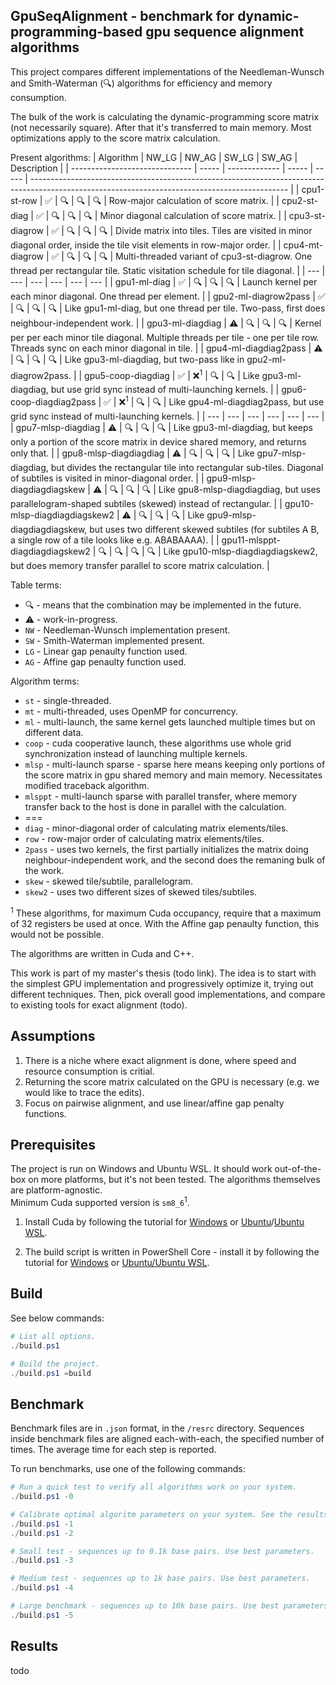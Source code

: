 ## GpuSeqAlignment - benchmark for dynamic-programming-based gpu sequence alignment algorithms
This project compares different implementations of the Needleman-Wunsch and Smith-Waterman (🔍) algorithms for efficiency and memory consumption.

The bulk of the work is calculating the dynamic-programming score matrix (not necessarily square). After that it's transferred to main memory. Most optimizations apply to the score matrix calculation.

Present algorithms:
| Algorithm                      | NW_LG | NW_AG         | SW_LG | SW_AG | Description                                                                                                                                    |
| ------------------------------ | ----- | ------------- | ----- | ----- | ---------------------------------------------------------------------------------------------------------------------------------------------- |
| cpu1-st-row                    | ✅     | 🔍             | 🔍     | 🔍     | Row-major calculation of score matrix.                                                                                                         |
| cpu2-st-diag                   | ✅     | 🔍             | 🔍     | 🔍     | Minor diagonal calculation of score matrix.                                                                                                    |
| cpu3-st-diagrow                | ✅     | 🔍             | 🔍     | 🔍     | Divide matrix into tiles. Tiles are visited in minor diagonal order, inside the tile visit elements in row-major order.                        |
| cpu4-mt-diagrow                | ✅     | 🔍             | 🔍     | 🔍     | Multi-threaded variant of cpu3-st-diagrow. One thread per rectangular tile. Static visitation schedule for tile diagonal.                      |
| ---                            | ---   | ---           | ---   | ---   | ---                                                                                                                                            |
| gpu1-ml-diag                   | ✅     | 🔍             | 🔍     | 🔍     | Launch kernel per each minor diagonal. One thread per element.                                                                                 |
| gpu2-ml-diagrow2pass           | ✅     | 🔍             | 🔍     | 🔍     | Like gpu1-ml-diag, but one thread per tile. Two-pass, first does neighbour-independent work.                                                   |
| gpu3-ml-diagdiag               | ⚠️     | 🔍             | 🔍     | 🔍     | Kernel per per each minor tile diagonal. Multiple threads per tile - one per tile row. Threads sync on each minor diagonal in tile.            |
| gpu4-ml-diagdiag2pass          | ⚠️     | 🔍             | 🔍     | 🔍     | Like gpu3-ml-diagdiag, but two-pass like in gpu2-ml-diagrow2pass.                                                                              |
| gpu5-coop-diagdiag             | ✅     | ❌<sup>1</sup> | 🔍     | 🔍     | Like gpu3-ml-diagdiag, but use grid sync instead of multi-launching kernels.                                                                   |
| gpu6-coop-diagdiag2pass        | ✅     | ❌<sup>1</sup> | 🔍     | 🔍     | Like gpu4-ml-diagdiag2pass, but use grid sync instead of multi-launching kernels.                                                              |
| ---                            | ---   | ---           | ---   | ---   | ---                                                                                                                                            |
| gpu7-mlsp-diagdiag             | ⚠️     | 🔍             | 🔍     | 🔍     | Like gpu3-ml-diagdiag, but keeps only a portion of the score matrix in device shared memory, and returns only that.                            |
| gpu8-mlsp-diagdiagdiag         | ⚠️     | 🔍             | 🔍     | 🔍     | Like gpu7-mlsp-diagdiag, but divides the rectangular tile into rectangular sub-tiles. Diagonal of subtiles is visited in minor-diagonal order. |
| gpu9-mlsp-diagdiagdiagskew     | ⚠️     | 🔍             | 🔍     | 🔍     | Like gpu8-mlsp-diagdiagdiag, but uses parallelogram-shaped subtiles (skewed) instead of rectangular.                                           |
| gpu10-mlsp-diagdiagdiagskew2   | ⚠️     | 🔍             | 🔍     | 🔍     | Like gpu9-mlsp-diagdiagdiagskew, but uses two different skewed subtiles (for subtiles A B, a single row of a tile looks like e.g. ABABAAAA).   |
| gpu11-mlsppt-diagdiagdiagskew2 | 🔍     | 🔍             | 🔍     | 🔍     | Like gpu10-mlsp-diagdiagdiagskew2, but does memory transfer parallel to score matrix calculation.                                              |

Table terms:
- 🔍 - means that the combination may be implemented in the future.  
- ⚠️ - work-in-progress.
- `NW` - Needleman-Wunsch implementation present.
- `SW` - Smith-Waterman implemented present.
- `LG` - Linear gap penaulty function used.
- `AG` - Affine gap penaulty function used.

Algorithm terms:
- `st` - single-threaded.
- `mt` - multi-threaded, uses OpenMP for concurrency.
- `ml` - multi-launch, the same kernel gets launched multiple times but on different data.
- `coop` - cuda cooperative launch, these algorithms use whole grid synchronization instead of launching multiple kernels.
- `mlsp` - multi-launch sparse - sparse here means keeping only portions of the score matrix in gpu shared memory and main memory. Necessitates modified traceback algorithm.
- `mlsppt` - multi-launch sparse with parallel transfer, where memory transfer back to the host is done in parallel with the calculation.
- ===
- `diag` - minor-diagonal order of calculating matrix elements/tiles.
- `row` - row-major order of calculating matrix elements/tiles.
- `2pass` - uses two kernels, the first partially initializes the matrix doing neighbour-independent work, and the second does the remaning bulk of the work.
- `skew` - skewed tile/subtile, parallelogram.
- `skew2` - uses two different sizes of skewed tiles/subtiles.

<sup>1</sup> These algorithms, for maximum Cuda occupancy, require that a maximum of 32 registers be used at once. With the Affine gap penaulty function, this would not be possible.

The algorithms are written in Cuda and C++.

This work is part of my master's thesis (todo link). The idea is to start with the simplest GPU implementation and progressively optimize it, trying out different techniques. Then, pick overall good implementations, and compare to existing tools for exact alignment (todo).

## Assumptions
1. There is a niche where exact alignment is done, where speed and resource consumption is critial.
2. Returning the score matrix calculated on the GPU is necessary (e.g. we would like to trace the edits).
3. Focus on pairwise alignment, and use linear/affine gap penalty functions.

## Prerequisites
The project is run on Windows and Ubuntu WSL. It should work out-of-the-box on more platforms, but it's not been tested. The algorithms themselves are platform-agnostic.  
Minimum Cuda supported version is `sm8_6`<sup>1</sup>.

1. Install Cuda by following the tutorial for [Windows](https://docs.nvidia.com/cuda/cuda-installation-guide-microsoft-windows/) or [Ubuntu](https://docs.nvidia.com/cuda/cuda-installation-guide-linux/)/[Ubuntu WSL](https://docs.nvidia.com/cuda/wsl-user-guide/index.html#getting-started-with-cuda-on-wsl-2).

2. The build script is written in PowerShell Core - install it by following the tutorial for [Windows](https://learn.microsoft.com/en-us/powershell/scripting/install/installing-powershell-on-windows?view=powershell-7.4) or [Ubuntu/Ubuntu WSL](https://learn.microsoft.com/en-us/powershell/scripting/install/install-ubuntu?view=powershell-7.4).

## Build
See below commands:

```PowerShell
# List all options.
./build.ps1

# Build the project.
./build.ps1 =build
```

## Benchmark
Benchmark files are in `.json` format, in the `/resrc` directory. Sequences inside benchmark files are aligned each-with-each, the specified number of times. The average time for each step is reported.

To run benchmarks, use one of the following commands:

```PowerShell
# Run a quick test to verify all algorithms work on your system.
./build.ps1 -0

# Calibrate optimal algoritm parameters on your system. See the results in the '/logs' directory.
./build.ps1 -1
./build.ps1 -2

# Small test - sequences up to 0.1k base pairs. Use best parameters.
./build.ps1 -3

# Medium test - sequences up to 1k base pairs. Use best parameters.
./build.ps1 -4

# Large benchmark - sequences up to 10k base pairs. Use best parameters.
./build.ps1 -5
```

## Results
todo
